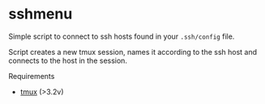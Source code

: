 # sshmenu
Simple script to connect to ssh hosts found in your `.ssh/config` file.

Script creates a new tmux session, names it according to the ssh host and connects to the host in the session.

Requirements
 - [tmux](https://github.com/tmux/tmux/wiki) (>3.2v)
